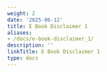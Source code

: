 ```yaml
---
weight: 2
date: '2025-06-12'
title: E Book Disclaimer 1
aliases:
- /docs/e-book-disclaimer_1/
description: ''
linkTitle: E Book Disclaimer 1
type: docs
---
```


